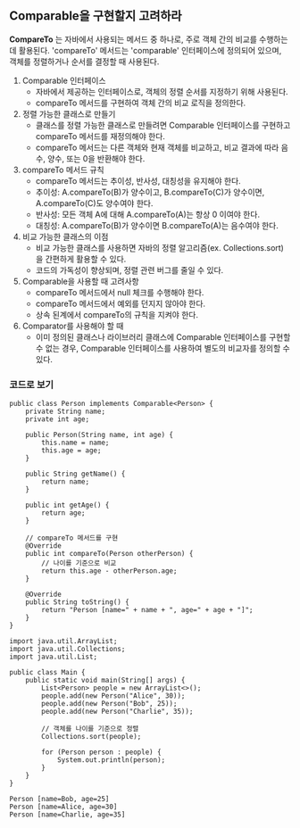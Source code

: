 ## Comparable을 구현할지 고려하라

**CompareTo** 는 자바에서 사용되는 메서드 중 하나로, 주로 객체 간의 비교를 수행하는데 활용된다. 
'compareTo' 메서드는 'comparable' 인터페이스에 정의되어 있으며, 객체를 정렬하거나 순서를 결정할 때 사용된다.

1. Comparable 인터페이스 
   - 자바에서 제공하는 인터페이스로, 객체의 정렬 순서를 지정하기 위해 사용된다.
   - compareTo 메서드를 구현하여 객체 간의 비교 로직을 정의한다.
2. 정렬 가능한 클래스로 만들기
   - 클래스를 정렬 가능한 클래스로 만들려면 Comparable 인터페이스를 구현하고 compareTo 메서드를 재정의해야 한다.
   - compareTo 메서드는 다른 객체와 현재 객체를 비교하고, 비교 결과에 따라 음수, 양수, 또는 0을 반환해야 한다.
3. compareTo 메서드 규칙
   - compareTo 메서드는 추이성, 반사성, 대칭성을 유지해야 한다.
   - 추이성: A.compareTo(B)가 양수이고, B.compareTo(C)가 양수이면, A.compareTo(C)도 양수여야 한다.
   - 반사성: 모든 객체 A에 대해 A.compareTo(A)는 항상 0 이여야 한다.
   - 대칭성: A.compareTo(B)가 양수이면 B.compareTo(A)는 음수여야 한다.
4. 비교 가능한 클래스의 이점
   - 비교 가능한 클래스를 사용하면 자바의 정렬 알고리즘(ex. Collections.sort)을 간편하게 활용할 수 있다.
   - 코드의 가독성이 향상되며, 정렬 관련 버그를 줄일 수 있다.
5. Comparable을 사용할 때 고려사항
   - compareTo 메서드에서 null 체크를 수행해야 한다.
   - compareTo 메서드에서 예외를 던지지 않아야 한다.
   - 상속 된계에서 compareTo의 규칙을 지켜야 한다.
6. Comparator를 사용해야 할 때
   - 이미 정의된 클래스나 라이브러리 클래스에 Comparable 인터페이스를 구현할 수 없는 경우, Comparable 인터페이스를 사용하여 별도의 비교자를 정의할 수 있다.

### 코드로 보기

```
public class Person implements Comparable<Person> {
    private String name;
    private int age;

    public Person(String name, int age) {
        this.name = name;
        this.age = age;
    }

    public String getName() {
        return name;
    }

    public int getAge() {
        return age;
    }

    // compareTo 메서드를 구현
    @Override
    public int compareTo(Person otherPerson) {
        // 나이를 기준으로 비교
        return this.age - otherPerson.age;
    }

    @Override
    public String toString() {
        return "Person [name=" + name + ", age=" + age + "]";
    }
}

```


```
import java.util.ArrayList;
import java.util.Collections;
import java.util.List;

public class Main {
    public static void main(String[] args) {
        List<Person> people = new ArrayList<>();
        people.add(new Person("Alice", 30));
        people.add(new Person("Bob", 25));
        people.add(new Person("Charlie", 35));

        // 객체를 나이를 기준으로 정렬
        Collections.sort(people);

        for (Person person : people) {
            System.out.println(person);
        }
    }
}
```

```
Person [name=Bob, age=25]
Person [name=Alice, age=30]
Person [name=Charlie, age=35]
```